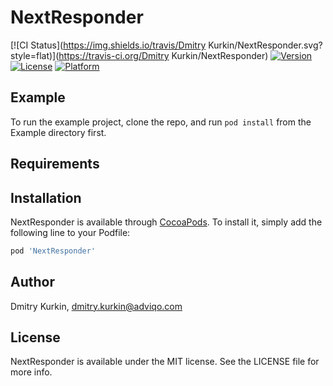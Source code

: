 # NextResponder

[![CI Status](https://img.shields.io/travis/Dmitry Kurkin/NextResponder.svg?style=flat)](https://travis-ci.org/Dmitry Kurkin/NextResponder)
[![Version](https://img.shields.io/cocoapods/v/NextResponder.svg?style=flat)](https://cocoapods.org/pods/NextResponder)
[![License](https://img.shields.io/cocoapods/l/NextResponder.svg?style=flat)](https://cocoapods.org/pods/NextResponder)
[![Platform](https://img.shields.io/cocoapods/p/NextResponder.svg?style=flat)](https://cocoapods.org/pods/NextResponder)

## Example

To run the example project, clone the repo, and run `pod install` from the Example directory first.

## Requirements

## Installation

NextResponder is available through [CocoaPods](https://cocoapods.org). To install
it, simply add the following line to your Podfile:

```ruby
pod 'NextResponder'
```

## Author

Dmitry Kurkin, dmitry.kurkin@adviqo.com

## License

NextResponder is available under the MIT license. See the LICENSE file for more info.
